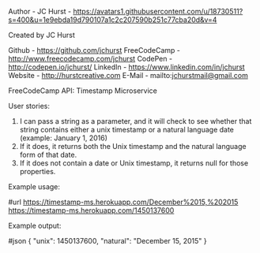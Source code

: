 Author - JC Hurst - https://avatars1.githubusercontent.com/u/18730511?s=400&u=1e9ebda19d790107a1c2c207590b251c77cba20d&v=4

Created by JC Hurst

Github - https://github.com/jchurst
FreeCodeCamp - http://www.freecodecamp.com/jchurst
CodePen - http://codepen.io/jchurst/
LinkedIn - https://www.linkedin.com/in/jchurst
Website - http://hurstcreative.com
E-Mail - mailto:jchurstmail@gmail.com

FreeCodeCamp API: Timestamp Microservice

User stories:

1. I can pass a string as a parameter, and it will check to see whether that string contains either a unix timestamp or a natural language date (example: January 1, 2016)
2. If it does, it returns both the Unix timestamp and the natural language form of that date.
3. If it does not contain a date or Unix timestamp, it returns null for those properties.

Example usage:

#url
https://timestamp-ms.herokuapp.com/December%2015,%202015
https://timestamp-ms.herokuapp.com/1450137600

Example output:

#json
{ "unix": 1450137600, "natural": "December 15, 2015" }
